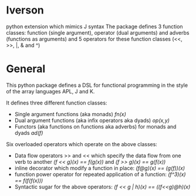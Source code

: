 # Iverson
python extension which mimics J syntax
The package defines 3 function classes: function (single argument), operator (dual arguments) and adverbs (functions as arguments) and  5 operators for these function classes (<<, >>, |, & and ^)

# General
This python package defines a DSL for functional programming in the style of the array languages APL, J and K. 

It defines three different function classes:
 - Single argument functions (aka monads) *fn(x)*
 - Dual argument functions (aka infix operators aka dyads) *op(x,y)*
 - Functors (aka functions on functions aka adverbs) for monads and dyads *ad(f)*
 
Six overloaded operators which operate on the above classes:
 -  Data flow operators >> and << which specify the data flow from one verb to another *(f << g)(x) == f(g(x))* and *(f >> g)(x) == g(f(x))*
 - inline decorator which modify a function in place: *(f@g)(x) == (g(f))(x)* 
 - function power operator for repeated application of a function: *(f^3)(x) == f(f(f(x)))*
 - Syntactic sugar for the above operators: *(f << g | h)(x) == ((f<<g)@h)(x)*
 
